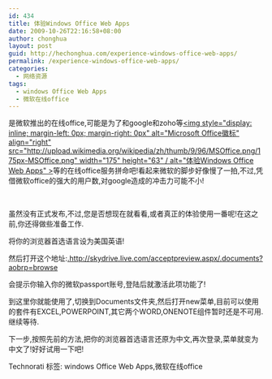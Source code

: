 ```yaml
---
id: 434
title: 体验Windows Office Web Apps
date: 2009-10-26T22:16:58+08:00
author: chonghua
layout: post
guid: http://hechonghua.com/experience-windows-office-web-apps/
permalink: /experience-windows-office-web-apps/
categories:
  - 网络资源
tags:
  - windows Office Web Apps
  - 微软在线office
---
```

是微软推出的在线office,可能是为了和google和zoho等[<img style="display: inline; margin-left: 0px; margin-right: 0px" alt="Microsoft Office徽标" align="right" src="http://upload.wikimedia.org/wikipedia/zh/thumb/9/96/MSOffice.png/175px-MSOffice.png" width="175" height="63" / alt="体验Windows Office Web Apps" >](http://zh.wikipedia.org/wiki/File:MSOffice.png)等的在线office服务拼命吧!看起来微软的脚步好像慢了一拍,不过,凭借微软office的强大的用户数,对google造成的冲击力可能不小!

&#160;

<!--more-->

虽然没有正式发布,不过,您是否想现在就看看,或者真正的体验使用一番呢!在这之前,你还得做些准备工作.

将你的浏览器首选语言设为美国英语!

然后打开这个地址:[.](http://skydrive.live.com/acceptpreview.aspx/.documents?aobrp=browse ".documents-aobrp=browse")<http://skydrive.live.com/acceptpreview.aspx/.documents?aobrp=browse>

会提示你输入你的微软passport账号,登陆后就激活此项功能了!</p> 

到这里你就能使用了,切换到Documents文件夹,然后打开new菜单,目前可以使用的套件有EXCEL,POWERPOINT,其它两个WORD,ONENOTE组件暂时还是不可用.继续等待.

下一步,按照先前的方法,把你的浏览器首选语言还原为中文,再次登录,菜单就变为中文了!好好试用一下吧!

<div style="padding-bottom: 0px; margin: 0px; padding-left: 0px; padding-right: 0px; display: inline; float: none; padding-top: 0px" id="scid:0767317B-992E-4b12-91E0-4F059A8CECA8:42594df8-3b20-4233-845f-4a1c5265f732" class="wlWriterEditableSmartContent">
  Technorati 标签: windows Office Web Apps,微软在线office
</div>